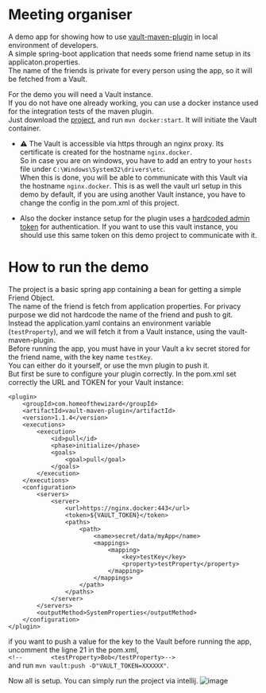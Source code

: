 # Meeting organiser

A demo app for showing how to use [vault-maven-plugin](https://github.com/HomeOfTheWizard/vault-maven-plugin) in local environment of developers.  
A simple spring-boot application that needs some friend name setup in its applicaton.properties.  
The name of the friends is private for every person using the app, so it will be fetched from a Vault.  

For the demo you will need a Vault instance.  
If you do not have one already working, you can use a docker instance used for the integration tests of the maven plugin.  
Just download the [project](), and run `mvn docker:start`. It will initiate the Vault container.  

* ⚠️ The Vault is accessible via https through an nginx proxy. Its certificate is created for the hostname `nginx.docker`.  
  So in case you are on windows, you have to add an entry to your `hosts` file under `C:\Windows\System32\drivers\etc`.  
  When this is done, you will be able to communicate with this Vault via the hostname `nginx.docker`.
  This is as well the vault url setup in this demo by default, if you are using another Vault instance, you have to change the config in the pom.xml of this project.

* Also the docker instance setup for the plugin uses a [hardcoded admin token](https://github.com/HomeOfTheWizard/vault-maven-plugin/blob/1ee3a4f2f80efc4bebc3a7ea69b2f6a20820188b/pom.xml#L49) for authentication.
  If you want to use this vault instance, you should use this same token on this demo project to communicate with it.

# How to run the demo
The project is a basic spring app containing a bean for getting a simple Friend Object.  
The name of the friend is fetch from application properties. For privacy purpose we did not hardcode the name of the friend and push to git.  
Instead the application.yaml contains an environment variable (`testProperty`), and we will fetch it from a Vault instance, using the vault-maven-plugin.  
Before running the app, you must have in your Vault a kv secret stored for the friend name, with the key name `testKey`.  
You can either do it yourself, or use the mvn plugin to push it.   
But first be sure to configure your plugin correctly. In the pom.xml set correctly the URL and TOKEN for your Vault instance:  
```
<plugin>
    <groupId>com.homeofthewizard</groupId>
    <artifactId>vault-maven-plugin</artifactId>
    <version>1.1.4</version>
    <executions>
        <execution>
            <id>pull</id>
            <phase>initialize</phase>
            <goals>
                <goal>pull</goal>
            </goals>
        </execution>
    </executions>
    <configuration>
        <servers>
            <server>
                <url>https://nginx.docker:443</url>
                <token>${VAULT_TOKEN}</token>
                <paths>
                    <path>
                        <name>secret/data/myApp</name>
                        <mappings>
                            <mapping>
                                <key>testKey</key>
                                <property>testProperty</property>
                            </mapping>
                        </mappings>
                    </path>
                </paths>
            </server>
        </servers>
        <outputMethod>SystemProperties</outputMethod>
    </configuration>
</plugin>
```

if you want to push a value for the key to the Vault before running the app, uncomment the ligne 21 in the pom.xml,  
`<!--        <testProperty>Bob</testProperty>-->`  
and run `mvn vault:push -D"VAULT_TOKEN=XXXXXX"`.  

Now all is setup. You can simply run the project via intellij.
![image](https://github.com/HomeOfTheWizard/meeting-organiser/assets/38886889/fb934000-1b07-4882-975a-c58b2dbf1d62)
